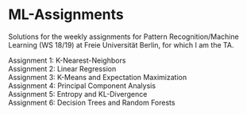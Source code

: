# ML-Assignments

Solutions for the weekly assignments for Pattern Recognition/Machine Learning (WS 18/19) at Freie Universität Berlin, for which I am the TA.

Assignment 1: K-Nearest-Neighbors  
Assignment 2: Linear Regression  
Assignment 3: K-Means and Expectation Maximization  
Assignment 4: Principal Component Analysis  
Assignment 5: Entropy and KL-Divergence  
Assignment 6: Decision Trees and Random Forests  
